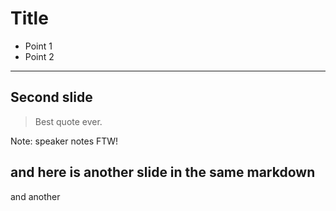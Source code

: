 # Title
 
* Point 1
* Point 2
 
---
 
## Second slide
 
> Best quote ever.
 
Note: speaker notes FTW!


 and here is another slide in the same markdown
---
and another